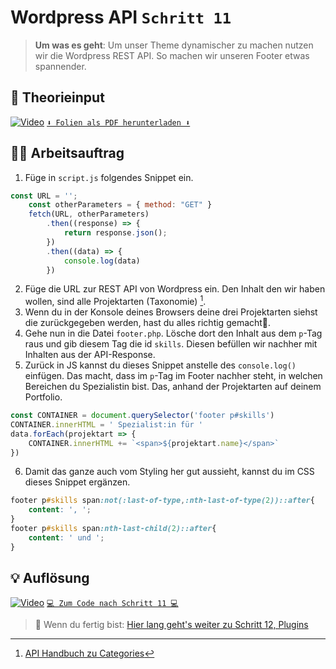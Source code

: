 # Wordpress API `Schritt 11`
> **Um was es geht**: 
> Um unser Theme dynamischer zu machen nutzen wir die Wordpress REST API. 
> So machen wir unseren Footer etwas spannender.

## 🧠 Theorieinput 
[![Video](https://i3.ytimg.com/vi/Heotr1pI11M/maxresdefault.jpg)](https://www.youtube.com/watch?v=Heotr1pI11M)
[`⬇️ Folien als PDF herunterladen ⬇️`](https://drive.google.com/file/d/1GnE4ODjbLWm1lqh_05QlOlug8Z-Eifk4/view?usp=sharing)

## 🧑‍💻 Arbeitsauftrag

1. Füge in `script.js` folgendes Snippet ein.
```javascript
const URL = '';
    const otherParameters = { method: "GET" }
    fetch(URL, otherParameters)
        .then((response) => {
            return response.json();
        })
        .then((data) => {
            console.log(data)
        })
```
2. Füge die URL zur REST API von Wordpress ein. Den Inhalt den wir haben wollen, sind alle Projektarten (Taxonomie) [^1].
3. Wenn du in der Konsole deines Browsers deine drei Projektarten siehst die zurückgegeben werden, hast du alles richtig gemacht🍾.
4. Gehe nun in die Datei `footer.php`. Lösche dort den Inhalt aus dem `p`-Tag raus und gib diesem Tag die id `skills`. Diesen befüllen wir nachher mit Inhalten aus der API-Response.
5. Zurück in JS kannst du dieses Snippet anstelle des `console.log()` einfügen. Das macht, dass im `p`-Tag im Footer nachher steht, in welchen Bereichen du Spezialistin bist. Das, anhand der Projektarten auf deinem Portfolio.
```js
const CONTAINER = document.querySelector('footer p#skills')
CONTAINER.innerHTML = ' Spezialist:in für '
data.forEach(projektart => {
    CONTAINER.innerHTML += `<span>${projektart.name}</span>`
})
```
6. Damit das ganze auch vom Styling her gut aussieht, kannst du im CSS dieses Snippet ergänzen.
```css
footer p#skills span:not(:last-of-type,:nth-last-of-type(2))::after{
    content: ', ';
}
footer p#skills span:nth-last-child(2)::after{
    content: ' und ';
}
```

[^1]: [API Handbuch zu Categories](https://developer.wordpress.org/rest-api/reference/categories/#example-request)

## 💡 Auflösung 
[![Video](https://i3.ytimg.com/vi/ESltRDiJ7i0/maxresdefault.jpg)](https://www.youtube.com/watch?v=ESltRDiJ7i0)
[``💻 Zum Code nach Schritt 11 💻``](after_11-wordpress-api)

>  🔗 Wenn du fertig bist:
>  [Hier lang geht's weiter zu Schritt 12, Plugins](/12_plugins)